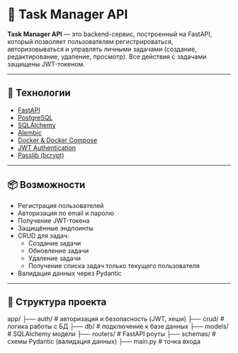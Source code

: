 # 📝 Task Manager API

**Task Manager API** — это backend-сервис, построенный на FastAPI, который позволяет пользователям регистрироваться, авторизовываться и управлять личными задачами (создание, редактирование, удаление, просмотр). Все действия с задачами защищены JWT-токеном.

---

## 🚀 Технологии

- [FastAPI](https://fastapi.tiangolo.com/)
- [PostgreSQL](https://www.postgresql.org/)
- [SQLAlchemy](https://www.sqlalchemy.org/)
- [Alembic](https://alembic.sqlalchemy.org/)
- [Docker & Docker Compose](https://docs.docker.com/)
- [JWT Authentication](https://jwt.io/)
- [Passlib (bcrypt)](https://passlib.readthedocs.io/en/stable/)

---

## 📦 Возможности

- Регистрация пользователей
- Авторизация по email и паролю
- Получение JWT-токена
- Защищённые эндпоинты
- CRUD для задач:
  - Создание задачи
  - Обновление задачи
  - Удаление задачи
  - Получение списка задач только текущего пользователя
- Валидация данных через Pydantic

---

## 🧱 Структура проекта

app/ 
  ├── auth/ # авторизация и безопасность (JWT, хеши)
  ├── crud/ # логика работы с БД 
  ├── db/ # подключение к базе данных 
  ├── models/ # SQLAlchemy модели 
  ├── routers/ # FastAPI роуты 
  ├── schemas/ # схемы Pydantic (валидация данных) 
  ├── main.py # точка входа

